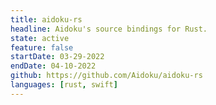 ```yaml
---
title: aidoku-rs
headline: Aidoku's source bindings for Rust.
state: active
feature: false 
startDate: 03-29-2022
endDate: 04-10-2022
github: https://github.com/Aidoku/aidoku-rs
languages: [rust, swift]
---
```

